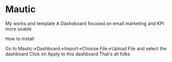# Mautic
My works and template
A Dashoboard focused on email marketing and KPI more usable

How to install

Go to Mautic->Dashboard->Import->Choose File->Upload File and select the dashboard
Click on Apply to this dashboard
That's all folks
